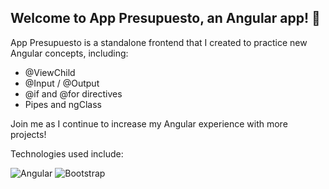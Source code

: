 ## Welcome to App Presupuesto, an Angular app! 🚀

App Presupuesto is a standalone frontend that I created to practice new Angular concepts, including:

- @ViewChild
- @Input / @Output
- @if and @for directives
- Pipes and ngClass

Join me as I continue to increase my Angular experience with more projects!

Technologies used include:

![Angular](https://img.shields.io/badge/Angular-19-red.svg?style=for-the-badge&logo=angular&logoColor=white)
![Bootstrap](https://img.shields.io/badge/Bootstrap-563D7C.svg?style=for-the-badge&logo=bootstrap&logoColor=white)
